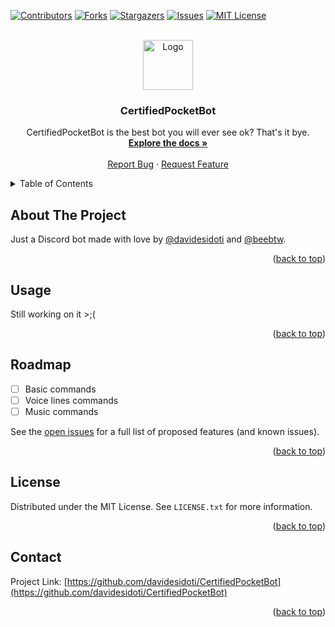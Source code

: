 <a name="readme-top"></a>

[![Contributors][contributors-shield]][contributors-url]
[![Forks][forks-shield]][forks-url]
[![Stargazers][stars-shield]][stars-url]
[![Issues][issues-shield]][issues-url]
[![MIT License][license-shield]][license-url]



<!-- PROJECT LOGO -->
<br />
<div align="center">
  <a href="https://github.com/davidesidoti/CertifiedPocketBot">
    <img src="images/pfp.png" alt="Logo" width="80" height="80">
  </a>

<h3 align="center">CertifiedPocketBot</h3>

  <p align="center">
    CertifiedPocketBot is the best bot you will ever see ok? That's it bye.
    <br />
    <a href="https://github.com/davidesidoti/CertifiedPocketBot"><strong>Explore the docs »</strong></a>
    <br />
    <br />
    <a href="https://github.com/davidesidoti/CertifiedPocketBot/issues">Report Bug</a>
    ·
    <a href="https://github.com/davidesidoti/CertifiedPocketBot/issues">Request Feature</a>
  </p>
</div>



<!-- TABLE OF CONTENTS -->
<details>
  <summary>Table of Contents</summary>
  <ol>
    <li>
      <a href="#about-the-project">About The Project</a>
    </li>
    <li><a href="#usage">Usage</a></li>
    <li><a href="#roadmap">Roadmap</a></li>
    <li><a href="#license">License</a></li>
    <li><a href="#contact">Contact</a></li>
  </ol>
</details>



<!-- ABOUT THE PROJECT -->
## About The Project

<!-- [![Product Name Screen Shot][product-screenshot]](https://example.com) -->

Just a Discord bot made with love by [@davidesidoti](https://github.com/davidesidoti) and [@beebtw](https://github.com/beebtw).

<p align="right">(<a href="#readme-top">back to top</a>)</p>



<!-- USAGE EXAMPLES -->
## Usage

Still working on it >;(

<!-- _For more examples, please refer to the [Documentation](https://example.com)_ -->

<p align="right">(<a href="#readme-top">back to top</a>)</p>



<!-- ROADMAP -->
## Roadmap

- [ ] Basic commands
- [ ] Voice lines commands
- [ ] Music commands

See the [open issues](https://github.com/davidesidoti/CertifiedPocketBot/issues) for a full list of proposed features (and known issues).

<p align="right">(<a href="#readme-top">back to top</a>)</p>



<!-- LICENSE -->
## License

Distributed under the MIT License. See `LICENSE.txt` for more information.

<p align="right">(<a href="#readme-top">back to top</a>)</p>



<!-- CONTACT -->
## Contact

Project Link: [https://github.com/davidesidoti/CertifiedPocketBot](https://github.com/davidesidoti/CertifiedPocketBot)

<p align="right">(<a href="#readme-top">back to top</a>)</p>



<!-- MARKDOWN LINKS & IMAGES -->
<!-- https://www.markdownguide.org/basic-syntax/#reference-style-links -->
[contributors-shield]: https://img.shields.io/github/contributors/davidesidoti/CertifiedPocketBot.svg?style=for-the-badge
[contributors-url]: https://github.com/davidesidoti/CertifiedPocketBot/graphs/contributors
[forks-shield]: https://img.shields.io/github/forks/davidesidoti/CertifiedPocketBot.svg?style=for-the-badge
[forks-url]: https://github.com/davidesidoti/CertifiedPocketBot/network/members
[stars-shield]: https://img.shields.io/github/stars/davidesidoti/CertifiedPocketBot.svg?style=for-the-badge
[stars-url]: https://github.com/davidesidoti/CertifiedPocketBot/stargazers
[issues-shield]: https://img.shields.io/github/issues/davidesidoti/CertifiedPocketBot.svg?style=for-the-badge
[issues-url]: https://github.com/davidesidoti/CertifiedPocketBot/issues
[license-shield]: https://img.shields.io/github/license/davidesidoti/CertifiedPocketBot.svg?style=for-the-badge
[license-url]: https://github.com/davidesidoti/CertifiedPocketBot/blob/master/LICENSE.txt
[linkedin-shield]: https://img.shields.io/badge/-LinkedIn-black.svg?style=for-the-badge&logo=linkedin&colorB=555
[linkedin-url]: https://linkedin.com/in/linkedin_username
[product-screenshot]: images/screenshot.png
[Next.js]: https://img.shields.io/badge/next.js-000000?style=for-the-badge&logo=nextdotjs&logoColor=white
[Next-url]: https://nextjs.org/
[React.js]: https://img.shields.io/badge/React-20232A?style=for-the-badge&logo=react&logoColor=61DAFB
[React-url]: https://reactjs.org/
[Vue.js]: https://img.shields.io/badge/Vue.js-35495E?style=for-the-badge&logo=vuedotjs&logoColor=4FC08D
[Vue-url]: https://vuejs.org/
[Angular.io]: https://img.shields.io/badge/Angular-DD0031?style=for-the-badge&logo=angular&logoColor=white
[Angular-url]: https://angular.io/
[Svelte.dev]: https://img.shields.io/badge/Svelte-4A4A55?style=for-the-badge&logo=svelte&logoColor=FF3E00
[Svelte-url]: https://svelte.dev/
[Laravel.com]: https://img.shields.io/badge/Laravel-FF2D20?style=for-the-badge&logo=laravel&logoColor=white
[Laravel-url]: https://laravel.com
[Bootstrap.com]: https://img.shields.io/badge/Bootstrap-563D7C?style=for-the-badge&logo=bootstrap&logoColor=white
[Bootstrap-url]: https://getbootstrap.com
[JQuery.com]: https://img.shields.io/badge/jQuery-0769AD?style=for-the-badge&logo=jquery&logoColor=white
[JQuery-url]: https://jquery.com 
